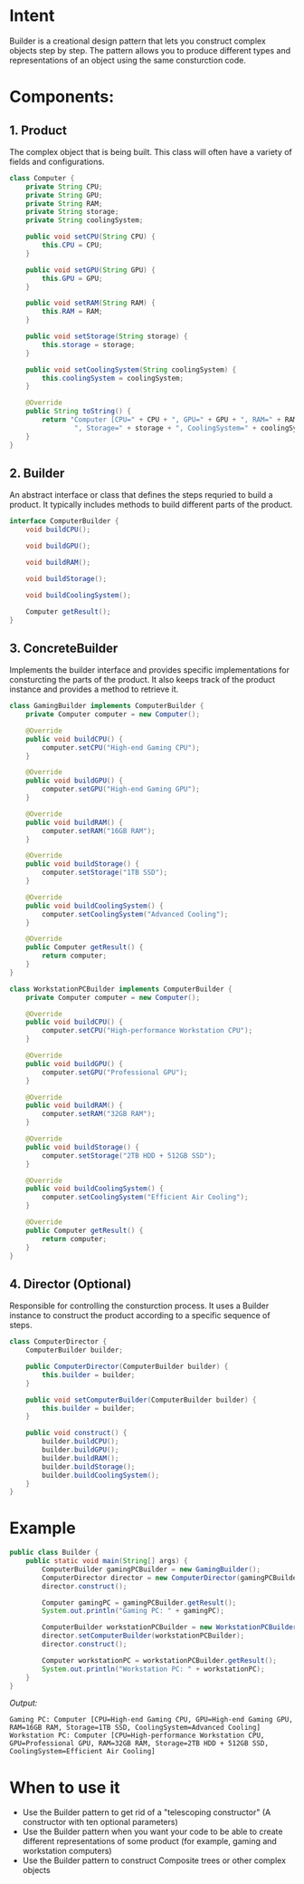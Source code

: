 # Intent

Builder is a creational design pattern that lets you construct complex objects step by step. The pattern allows you to produce different types and representations of an object using the same consturction code.

# Components:

## 1. Product
The complex object that is being built. This class will often have a variety of fields and configurations.

```java
class Computer {
    private String CPU;
    private String GPU;
    private String RAM;
    private String storage;
    private String coolingSystem;

    public void setCPU(String CPU) {
        this.CPU = CPU;
    }

    public void setGPU(String GPU) {
        this.GPU = GPU;
    }

    public void setRAM(String RAM) {
        this.RAM = RAM;
    }

    public void setStorage(String storage) {
        this.storage = storage;
    }

    public void setCoolingSystem(String coolingSystem) {
        this.coolingSystem = coolingSystem;
    }

    @Override
    public String toString() {
        return "Computer [CPU=" + CPU + ", GPU=" + GPU + ", RAM=" + RAM +
                ", Storage=" + storage + ", CoolingSystem=" + coolingSystem + "]";
    }
}
```

## 2. Builder
An abstract interface or class that defines the steps requried to build a product. It typically includes methods to build different parts of the product.

```java
interface ComputerBuilder {
    void buildCPU();

    void buildGPU();

    void buildRAM();

    void buildStorage();

    void buildCoolingSystem();

    Computer getResult();
}
```

## 3. ConcreteBuilder
Implements the builder interface and provides specific implementations for consturcting the parts of the product. It also keeps track of the product instance and provides a method to retrieve it.

```java
class GamingBuilder implements ComputerBuilder {
    private Computer computer = new Computer();

    @Override
    public void buildCPU() {
        computer.setCPU("High-end Gaming CPU");
    }

    @Override
    public void buildGPU() {
        computer.setGPU("High-end Gaming GPU");
    }

    @Override
    public void buildRAM() {
        computer.setRAM("16GB RAM");
    }

    @Override
    public void buildStorage() {
        computer.setStorage("1TB SSD");
    }

    @Override
    public void buildCoolingSystem() {
        computer.setCoolingSystem("Advanced Cooling");
    }

    @Override
    public Computer getResult() {
        return computer;
    }
}

class WorkstationPCBuilder implements ComputerBuilder {
    private Computer computer = new Computer();

    @Override
    public void buildCPU() {
        computer.setCPU("High-performance Workstation CPU");
    }

    @Override
    public void buildGPU() {
        computer.setGPU("Professional GPU");
    }

    @Override
    public void buildRAM() {
        computer.setRAM("32GB RAM");
    }

    @Override
    public void buildStorage() {
        computer.setStorage("2TB HDD + 512GB SSD");
    }

    @Override
    public void buildCoolingSystem() {
        computer.setCoolingSystem("Efficient Air Cooling");
    }

    @Override
    public Computer getResult() {
        return computer;
    }
}
```

## 4. Director (Optional)
Responsible for controlling the consturction process. It uses a Builder instance to construct the product according to a specific sequence of steps.

```java
class ComputerDirector {
    ComputerBuilder builder;

    public ComputerDirector(ComputerBuilder builder) {
        this.builder = builder;
    }

    public void setComputerBuilder(ComputerBuilder builder) {
        this.builder = builder;
    }

    public void construct() {
        builder.buildCPU();
        builder.buildGPU();
        builder.buildRAM();
        builder.buildStorage();
        builder.buildCoolingSystem();
    }
}
```

# Example

```java
public class Builder {
    public static void main(String[] args) {
        ComputerBuilder gamingPCBuilder = new GamingBuilder();
        ComputerDirector director = new ComputerDirector(gamingPCBuilder);
        director.construct();

        Computer gamingPC = gamingPCBuilder.getResult();
        System.out.println("Gaming PC: " + gamingPC);

        ComputerBuilder workstationPCBuilder = new WorkstationPCBuilder();
        director.setComputerBuilder(workstationPCBuilder);
        director.construct();

        Computer workstationPC = workstationPCBuilder.getResult();
        System.out.println("Workstation PC: " + workstationPC);
    }
}
```

*Output:*
```
Gaming PC: Computer [CPU=High-end Gaming CPU, GPU=High-end Gaming GPU, RAM=16GB RAM, Storage=1TB SSD, CoolingSystem=Advanced Cooling]
Workstation PC: Computer [CPU=High-performance Workstation CPU, GPU=Professional GPU, RAM=32GB RAM, Storage=2TB HDD + 512GB SSD, CoolingSystem=Efficient Air Cooling]
```

# When to use it

- Use the Builder pattern to get rid of a "telescoping constructor" (A constructor with ten optional parameters)
- Use the Builder pattern when you want your code to be able to create different representations of some product (for example, gaming and workstation computers)
- Use the Builder pattern to construct Composite trees or other complex objects 
